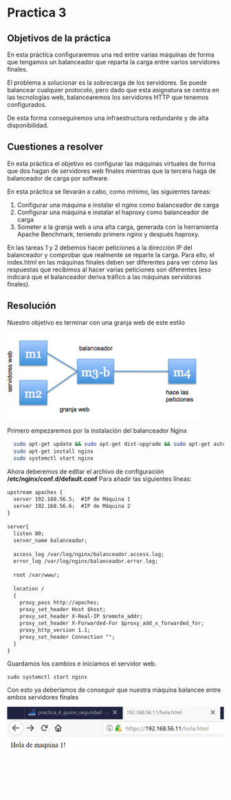 # Practica 3

## Objetivos de la práctica

En  esta  práctica  configuraremos  una  red  entre  varias  máquinas  de  forma  que 
tengamos un balanceador que reparta la carga entre varios servidores finales.

El  problema  a  solucionar  es  la  sobrecarga  de  los  servidores.  Se  puede  balancear 
cualquier protocolo, pero dado que esta asignatura se centra en las tecnologías web, 
balancearemos los servidores HTTP que tenemos configurados.

De esta forma conseguiremos una infraestructura redundante y de alta disponibilidad.

## Cuestiones a resolver
En  esta  práctica  el  objetivo  es  configurar  las  máquinas  virtuales  de  forma  que  dos 
hagan  de  servidores  web  finales  mientras  que  la  tercera  haga  de  balanceador  de carga por software. 

En esta práctica se llevarán a cabo, como mínimo, las siguientes tareas:

1. Configurar una máquina e instalar el nginx como balanceador de carga
2. Configurar una máquina e instalar el haproxy como balanceador de carga
3. Someter a la granja web a una alta carga, generada con la herramienta Apache Benchmark, teniendo primero nginx y después haproxy. 

En las tareas  1  y  2 debemos hacer  peticiones  a  la  dirección  IP del  balanceador y comprobar  que  realmente  se  reparte  la  carga. Para  ello,  el index.html en  las máquinas finales deben ser diferentes para ver cómo las respuestas que recibimos al 
hacer varias peticiones son diferentes (eso indicará que el balanceador deriva tráfico a las máquinas servidoras finales).

## Resolución

Nuestro objetivo es terminar con una granja web de este estilo

![alt text](https://github.com/jcpulido97/SWAP/blob/master/Practicas/P3/img/diagrama.png)

Primero empezaremos por la instalación del balanceador Nginx

```bash
  sudo apt-get update && sudo apt-get dist-upgrade && sudo apt-get autoremove
  sudo apt-get install nginx
  sudo systemctl start nginx
```

Ahora deberemos de editar el archivo de configuración **/etc/nginx/conf.d/default.conf**
Para añadir las siguientes líneas:

```
upstream apaches {
  server 192.168.56.5;  #IP de Máquina 1
  server 192.168.56.6;  #IP de Máquina 2
}

server{
  listen 80;
  server_name balanceador;
  
  access_log /var/log/nginx/balanceador.access.log;
  error_log /var/log/nginx/balanceador.error.log;
  
  root /var/www/;
  
  location /
  {
    proxy_pass http://apaches;
    proxy_set_header Host $host;
    proxy_set_header X-Real-IP $remote_addr;
    proxy_set_header X-Forwarded-For $proxy_add_x_forwarded_for;
    proxy_http_version 1.1;
    proxy_set_header Connection "";
  }
}
```
Guardamos los cambios e iniciamos el servidor web.
```
sudo systemctl start nginx
```
Con esto ya deberíamos de conseguir que nuestra máquina balancee entre ambos servidores finales

![alt text](https://github.com/jcpulido97/SWAP/blob/master/Practicas/P3/img/balanceador_ssl.gif)
